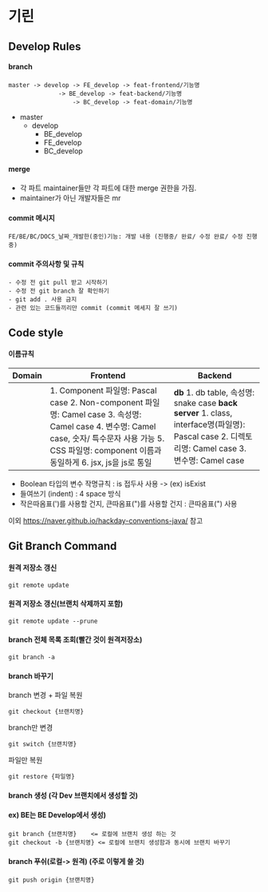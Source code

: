 # 기린

## Develop Rules

#### branch

```plaintext
master -> develop -> FE_develop -> feat-frontend/기능명
	          -> BE_develop -> feat-backend/기능명
                  -> BC_develop -> feat-domain/기능명
```



- master
  - develop
    - BE_develop
    - FE_develop
    - BC_develop

#### merge

- 각 파트 maintainer들만 각 파트에 대한 merge 권한을 가짐.
- maintainer가 아닌 개발자들은 mr

#### commit 메시지

```plaintext
FE/BE/BC/DOCS_날짜_개발한(중인)기능: 개발 내용 (진행중/ 완료/ 수정 완료/ 수정 진행중) 
```



#### commit 주의사항 및 규칙

```plaintext
- 수정 전 git pull 받고 시작하기 
- 수정 전 git branch 잘 확인하기 
- git add . 사용 금지 
- 관련 있는 코드들끼리만 commit (commit 메세지 잘 쓰기)
```



## Code style

#### 이름규칙

| Domain | Frontend                                                     | Backend                                                      |
| ------ | ------------------------------------------------------------ | ------------------------------------------------------------ |
|        | 1. Component 파일명: Pascal case 2. Non-component 파일명: Camel case  3. 속성명: Camel case 4. 변수명: Camel case, 숫자/ 특수문자 사용 가능 5. CSS 파일명: component 이름과 동일하게 6. jsx, js을 js로 통일 | **db**  1. db table, 속성명: snake case    **back server**  1. class, interface명(파일명): Pascal case  2. 디렉토리명: Camel case  3. 변수명: Camel case |

- Boolean 타입의 변수 작명규칙 : is 접두사 사용 -> (ex) isExist
- 들여쓰기 (indent)
   : 4 space 방식
- 작은따옴표(')를 사용할 건지, 큰따옴표(")를 사용할 건지 : 큰따옴표(") 사용

이외 https://naver.github.io/hackday-conventions-java/ 참고

## Git Branch Command

#### 원격 저장소 갱신

```plaintext
git remote update
```



#### 원격 저장소 갱신(브랜치 삭제까지 포함)

```plaintext
git remote update --prune
```



#### branch 전체 목록 조회(빨간 것이 원격저장소)

```plaintext
git branch -a
```



#### branch 바꾸기

branch 변경 + 파일 복원

```plaintext
git checkout {브랜치명}
```



branch만 변경

```plaintext
git switch {브랜치명}
```



파일만 복원

```plaintext
git restore {파일명}
```



#### branch 생성 (각 Dev 브랜치에서 생성할 것)

#### ex) BE는 BE Develop에서 생성)

```plaintext
git branch {브랜치명}    <= 로컬에 브랜치 생성 하는 것
git checkout -b {브랜치명} <= 로컬에 브랜치 생성함과 동시에 브랜치 바꾸기
```



#### branch 푸쉬(로컬-> 원격) (주로 이렇게 쓸 것)

```plaintext
git push origin {브랜치명}
```